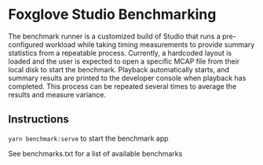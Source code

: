 # Foxglove Studio Benchmarking

The benchmark runner is a customized build of Studio that runs a pre-configured workload while taking timing measurements to provide summary statistics from a repeatable process. Currently, a hardcoded layout is loaded and the user is expected to open a specific MCAP file from their local disk to start the benchmark. Playback automatically starts, and summary results are printed to the developer console when playback has completed. This process can be repeated several times to average the results and measure variance.

## Instructions

`yarn benchmark:serve` to start the benchmark app

See benchmarks.txt for a list of available benchmarks
